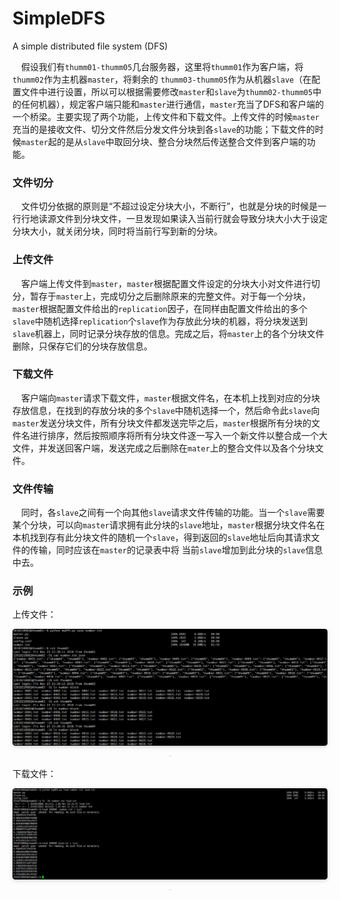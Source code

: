 # SimpleDFS
A simple distributed file system (DFS)

&emsp;假设我们有``thumm01-thumm05``几台服务器，这里将``thumm01``作为客户端，将``thumm02``作为主机器``master``，将剩余的
``thumm03-thumm05``作为从机器``slave``（在配置文件中进行设置，所以可以根据需要修改``master``和``slave``为``thumm02-thumm05``中的任何机器），规定客户端只能和``master``进行通信，``master``充当了DFS和客户端的一个桥梁。主要实现了两个功能，上传文件和下载文件。上传文件的时候``master``充当的是接收文件、切分文件然后分发文件分块到各``slave``的功能；下载文件的时候``master``起的是从``slave``中取回分块、整合分块然后传送整合文件到客户端的功能。

### 文件切分

&emsp;文件切分依据的原则是“不超过设定分块大小，不断行”，也就是分块的时候是一行行地读源文件到分块文件，一旦发现如果读入当前行就会导致分块大小大于设定分块大小，就关闭分块，同时将当前行写到新的分块。

### 上传文件

&emsp;客户端上传文件到``master``，``master``根据配置文件设定的分块大小对文件进行切分，暂存于``master``上，完成切分之后删除原来的完整文件。对于每一个分块，``master``根据配置文件给出的``replication``因子，在同样由配置文件给出的多个``slave``中随机选择``replication``个``slave``作为存放此分块的机器，将分块发送到``slave``机器上，同时记录分块存放的信息。完成之后，将``master``上的各个分块文件删除，只保存它们的分块存放信息。

### 下载文件

&emsp;客户端向``master``请求下载文件，``master``根据文件名，在本机上找到对应的分块存放信息，在找到的存放分块的多个``slave``中随机选择一个，然后命令此``slave``向``master``发送分块文件，所有分块文件都发送完毕之后，``master``根据所有分块的文件名进行排序，然后按照顺序将所有分块文件逐一写入一个新文件以整合成一个大文件，并发送回客户端，发送完成之后删除在``mater``上的整合文件以及各个分块文件。

### 文件传输

&emsp;同时，各``slave``之间有一个向其他``slave``请求文件传输的功能。当一个``slave``需要某个分块，可以向``master``请求拥有此分块的``slave``地址，``master``根据分块文件名在本机找到存有此分块文件的随机一个``slave``，得到返回的``slave``地址后向其请求文件的传输，同时应该在``master``的记录表中将
当前``slave``增加到此分块的``slave``信息中去。

### 示例

上传文件：
<center>
    <img style="border-radius: 0.3125em;
    box-shadow: 0 2px 4px 0 rgba(34,36,38,.12),0 2px 10px 0 rgba(34,36,38,.08);" 
    src="DFSsave.png">
    <br>
    <div style="color:orange; border-bottom: 1px solid #d9d9d9;
    display: inline-block;
    color: #999;
    padding: 2px;"></div>
</center>

下载文件：
<center>
    <img style="border-radius: 0.3125em;
    box-shadow: 0 2px 4px 0 rgba(34,36,38,.12),0 2px 10px 0 rgba(34,36,38,.08);" 
    src="DFSload.png">
    <br>
    <div style="color:orange; border-bottom: 1px solid #d9d9d9;
    display: inline-block;
    color: #999;
    padding: 2px;"></div>
</center>
